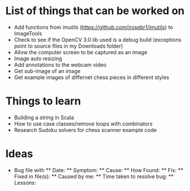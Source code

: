 # List of things that can be worked on
* Add functions from imutils (https://github.com/jrosebr1/imutils) to ImageTools
* Check to see if the OpenCV 3.0 lib used is a debug build (exceptions point to source files in my Downloads folder)
* Allow the computer screen to be captured as an image
* Image auto resizing
* Add annotations to the webcam video
* Get sub-image of an image
* Get example images of differnet chess pieces in different styles

# Things to learn
* Building a string in Scala
* How to use case classes/remove loops with combinators
* Research Sudoku solvers for chess scanner example code

# Ideas
* Bug file with
** Date:
** Symptom:
** Cause:
** How Found:
** Fix:
** Fixed in file(s):
** Caused by me:
** Time taken to resolve bug:
** Lessons: